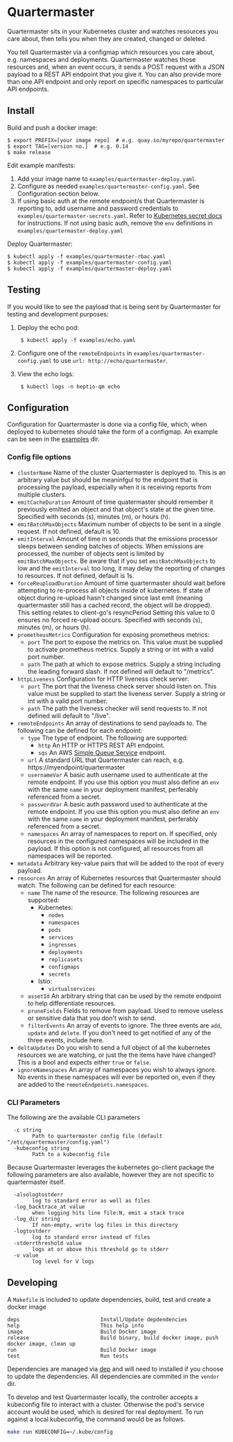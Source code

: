 # Quartermaster

Quartermaster sits in your Kubernetes cluster and watches resources you care about, then tells you when they are created, changed or deleted.

You tell Quartermaster via a configmap which resources you care about, e.g. namespaces and deployments.  Quartermaster watches those resources and, when an event occurs, it sends a POST request with a JSON payload to a REST API endpoint that you give it.  You can also provide more than one API endpoint and only report on specific namespaces to particular API endpoints.

## Install

Build and push a docker image:

    $ export PREFIX=[your image repo]  # e.g. quay.io/myrepo/quartermaster
    $ export TAG=[version no.]  # e.g. 0.14
    $ make release

Edit example manifests:

1. Add your image name to `examples/quartermaster-deploy.yaml`.
2. Configure as needed `examples/quartermaster-config.yaml`.  See Configuration section below.
3. If using basic auth at the remote endpoint/s that Quartermaster is reporting to, add username and password credentials to `examples/quartermaster-secrets.yaml`.  Refer to [Kubernetes secret docs](https://kubernetes.io/docs/concepts/configuration/secret/#creating-a-secret-manually) for instructions.  If not using basic auth, remove the `env` definitions in `examples/quartermaster-deploy.yaml`

Deploy Quartermaster:

    $ kubectl apply -f examples/quartermaster-rbac.yaml
    $ kubectl apply -f examples/quartermaster-config.yaml
    $ kubectl apply -f examples/quartermaster-deploy.yaml

## Testing

If you would like to see the payload that is being sent by Quartermaster for testing and development purposes:

1. Deploy the echo pod:

        $ kubectl apply -f examples/echo.yaml

2. Configure one of the `remoteEndpoints` in `examples/quartermaster-config.yaml` to use `url: http://echo/quartermaster`.
3. View the echo logs:

        $ kubectl logs -n heptio-qm echo

## Configuration

Configuration for Quartermaster is done via a config file, which, when deployed to kubernetes should take the form of a configmap. An example can be seen in the [examples](examples) dir.

### Config file options

* `clusterName` Name of the cluster Quartermaster is deployed to.  This is an arbitrary value but should be meaninfgul to the endpoint that is processing the payload, especially when it is receiving reports from multiple clusters.
* `emitCacheDuration` Amount of time quatermaster should remember it previously emitted an object and that object's state at the given time. Specified with seconds (s), minutes (m), or hours (h).
* `emitBatchMaxObjects` Maximum number of objects to be sent in a single request.  If not defined, default is 10.
* `emitInterval` Amount of time in seconds that the emissions processor sleeps between sending batches of objects.  When emissions are processed, the number of objects sent is limited by `emitBatchMaxObjects`.  Be aware that if you set `emitBatchMaxObjects` to low and the `emitInterval` too long, it may delay the reporting of changes to resources.  If not defined, default is 1s.
* `forceReuploadDuration` Amount of time quartermaster should wait before attempting to re-process all objects inside of kubernetes. If state of object during re-upload hasn't changed since last emit (meaning quartermaster still has a cached record, the object will be dropped). This setting relates to client-go's resyncPeriod Setting this value to 0 ensures no forced re-upload occurs. Specified with seconds (s), minutes (m), or hours (h).
* `prometheusMetrics` Configuration for exposing prometheus metrics:
    - `port` The port to expose the metrics on.  This value must be supplied to activate prometheus metrics.  Supply a string or int with a valid port number.
    - `path` The path at which to expose metrics.  Supply a string including the leading forward slash.  If not defined will default to "/metrics".
* `httpLiveness` Configuration for HTTP liveness check server:
    - `port` The port that the liveness check server should listen on.  This value must be supplied to start the liveness server.  Supply a string or int with a valid port number.
    - `path` The path the liveness checker will send requests to.  If not defined will default to "/live".
* `remoteEndpoints` An array of destinations to send payloads to. The following can be defined for each endpoint:
    - `type` The type of endpoint.  The following are supported:
        * `http` An HTTP or HTTPS REST API endpoint.
        * `sqs` An AWS [Simple Queue Service](https://aws.amazon.com/sqs/) endpoint.
    - `url` A standard URL that Quartermaster can reach, e.g. https://myendpoint/quartermaster
    - `usernameVar` A basic auth username used to authenticate at the remote endpoint. If you use this option you must also define an `env` with the same `name` in your deployment manifest, perferably referenced from a secret.
    - `passwordVar` A basic auth password used to authenticate at the remote endpoint. If you use this option you must also define an `env` with the same `name` in your deployment manifest, perferably referenced from a secret.
    - `namespaces` An array of namespaces to report on.  If specified, only resources in the configured namespaces will be included in the payload.  If this option is not configured, all resources from all namespaces will be reported.
* `metadata` Arbitrary key-value pairs that will be added to the root of every payload.
* `resources` An array of Kubernetes resources that Quartermaster should watch.  The following can be defined for each resource:
    - `name` The name of the resource.  The following resources are supported:
        * Kubernetes:
            - `nodes`
            - `namespaces`
            - `pods`
            - `services`
            - `ingresses`
            - `deployments`
            - `replicasets`
            - `configmaps`
            - `secrets`
        * Istio:
            - `virtualservices`
    - `assetId` An arbitrary string that can be used by the remote endpoint to help differentiate resources.
    - `pruneFields` Fields to remove from payload. Used to remove useless or sensitive data that you don't wish to send.
    - `filterEvents` An array of events to ignore.  The three events are `add`, `update` and `delete`.  If you don't need to get notified of any of the three events, include here.
* `deltaUpdates` Do you wish to send a full object of all the kubernetes resources we are watching, or just the the items have have changed? This is a bool and expects either `true` or `false`.
* `ignoreNamespaces` An array of namespaces you wish to always ignore.  No events in these namespaces will ever be reported on, even if they are added to the `remoteEndpoints.namespaces`.

### CLI Parameters

The following are the available CLI parameters
```
  -c string
    	Path to quartermaster config file (default "/etc/quartermaster/config.yaml")
  -kubeconfig string
    	Path to a kubeconfig file
```

Because Quartermaster leverages the kubernetes go-client package the following parameters are also available, however they are not specific to quartermaster itself.

```
  -alsologtostderr
    	log to standard error as well as files
  -log_backtrace_at value
    	when logging hits line file:N, emit a stack trace
  -log_dir string
    	If non-empty, write log files in this directory
  -logtostderr
    	log to standard error instead of files
  -stderrthreshold value
    	logs at or above this threshold go to stderr
  -v value
    	log level for V logs
```

## Developing

A `Makefile` is included to update dependencies, build, test and create a docker image

```
deps                          Install/Update depdendencies
help                          This help info
image                         Build Docker image
release                       Build binary, build docker image, push docker image, clean up
run                           Build Docker image
test                          Run tests
```

Dependencies are managed via [dep](https://github.com/golang/dep) and will need to installed if you choose to update the dependencies. All dependencies are commited in the `vendor` dir.

To develop and test Quartermaster locally, the controller accepts a kubeconfig file to interact with a cluster. Otherwise the pod's service account would be used, which is desired for real deployment. To run against a local kubeconfig, the command would be as follows.

```bash
make run KUBECONFIG=~/.kube/config
```

